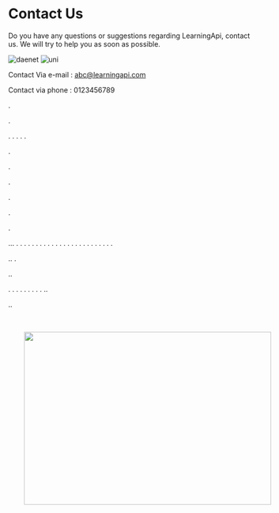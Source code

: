 # Contact Us 

Do you have any questions or suggestions regarding 
LearningApi, contact us. We will try to help you as soon as possible. 

![daenet](https://avatars3.githubusercontent.com/u/12556447?s=150&u=f2cd3be70373c9654b9d53a4f69ddfd7a8ed6596&v=4=)
![uni](https://avatars0.githubusercontent.com/u/12556434?s=150&u=94c1f1c45bee9ffcb167f2f2246dddab19fec420&v=4)

Contact Via e-mail : abc@learningapi.com

Contact via phone : 0123456789






.


.

.
.
.
.
.


.


.



.



.


.


.


...
.
.
.
.
.
.
.
.
.
.
.
.
.
.
.
.
.
.
.
.
.
.
.
.
.

..
.

..

.
.
.
.
.
.
.
.
.
..

..

<img src="https://user-images.githubusercontent.com/44580961/101384280-3b151800-38e0-11eb-82d6-e858655ffeef.png" IMG STYLE="position:absolute; TOP:750px; RIGHT:200px; WIDTH:500px; HEIGHT:350px"/>
